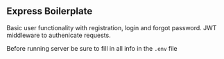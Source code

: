 ## Express Boilerplate

Basic user functionality with registration, login and forgot password.
JWT middleware to authenicate requests.

Before running server be sure to fill in all info in the `.env` file
